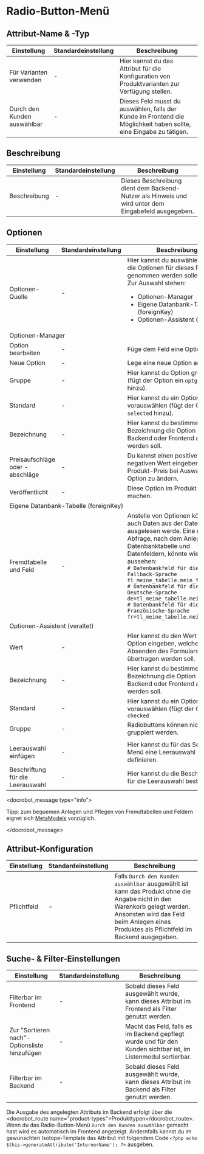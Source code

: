 # Radio-Button-Menü

## Attribut-Name & -Typ

<table>
    <thead>
        <tr>
            <th>Einstellung</th>
            <th>Standardeinstellung</th>
            <th>Beschreibung</th>
        </tr>
    </thead>
    <tbody>
    	<tr>
            <td>Für Varianten verwenden</td>
            <td>-</td>
            <td>Hier kannst du das Attribut für die Konfiguration von Produktvarianten zur Verfügung stellen.</td>
        </tr>
        <tr>
            <td>Durch den Kunden auswählbar</td>
            <td>-</td>
            <td>Dieses Feld musst du auswählen, falls der Kunde im Frontend die Möglichkeit haben sollte, eine Eingabe zu tätigen.</td>
        </tr>       
    </tbody>
</table>


## Beschreibung

<table>
    <thead>
        <tr>
            <th>Einstellung</th>
            <th>Standardeinstellung</th>
            <th>Beschreibung</th>
        </tr>
    </thead>
    <tbody>
        <tr>
            <td>Beschreibung</td>
            <td>-</td>
            <td>Dieses Beschreibung dient dem Backend-Nutzer als Hinweis und wird unter dem Eingabefeld ausgegeben.</td>
        </tr>       
    </tbody>
</table>


## Optionen

<table>
    <thead>
        <tr>
            <th>Einstellung</th>
            <th>Standardeinstellung</th>
            <th>Beschreibung</th>
        </tr>
    </thead>
    <tbody>
    	<tr>
        	<td>Optionen-Quelle</td>
        	<td>-</td>
        	<td>Hier kannst du auswählen, woher die Optionen für dieses Feld genommen werden sollen.<br>Zur Auswahl stehen:<br>
        	<ul>
        	<li>Optionen-Manager</li>
        	<li>Eigene Datanbank-Tabelle (foreignKey)</li>
        	<li>Optionen-Assistent (veraltet)</li>
        	</ul>
        	</td>
        </tr>
        <tr>
        	<td colspan="3">Optionen-Manager</td>
        </tr>
        <tr>
        	<td>Option bearbeiten</td>
        	<td>-</td>
        	<td>Füge dem Feld eine Option hinzu.</td>
        </tr>
        <tr>
        	<td>Neue Option</td>
        	<td>-</td>
        	<td>Lege eine neue Option an.</td>
        </tr>
        <tr>
            <td>Gruppe</td>
            <td>-</td>
            <td>Hier kannst du Option gruppieren (fügt der Option ein <code>optgroup</code> hinzu).</td>
        </tr>
        <tr>
            <td>Standard</td>
            <td>-</td>
            <td>Hier kannst du ein Option vorauswählen (fügt der Option ein <code>selected</code> hinzu).</td>
        </tr>
        <tr>
            <td>Bezeichnung</td>
            <td>-</td>
            <td>Hier kannst du bestimmen welche Bezeichnung die Option im Backend oder Frontend angezeigt werden soll.</td>
        </tr>
        <tr>
        	<td>Preisaufschläge oder -abschläge</td>
        	<td>-</td>
        	<td>Du kannst einen positiven oder negativen Wert eingeben, um den Produkt-Preis bei Auswahl dieser Option zu ändern.</td>
        </tr>
        <tr>
        	<td>Veröffentlicht</td>
        	<td>-</td>
        	<td>Diese Option im Produkt verfügbar machen.</td>
        </tr>
        <tr>
        	<td colspan="3">Eigene Datanbank-Tabelle (foreignKey)</td>
        </tr>
       <tr>
            <td>Fremdtabelle und Feld</td>
            <td>-</td>
            <td>Anstelle von Optionen können auch Daten aus der Datenbank ausgelesen werde. Eine mögliche Abfrage, nach dem Anlegen der Datenbanktabelle und Datenfeldern,  könnte wie folgt aussehen:<br><code># Datenbankfeld für die Fallback-Sprache<br>tl_meine_tabelle.mein_feld<br># Datenbankfeld für die Deutsche-Sprache<br>de=tl_meine_tabelle.mein_feld_de<br># Datenbankfeld für die Französische-Sprache<br>fr=tl_meine_tabelle.mein_feld_fr</code></td>
        </tr>
        <tr>
        	<td colspan="3">Optionen-Assistent (veraltet)</td>
        </tr>
        <tr>
            <td>Wert</td>
            <td>-</td>
            <td>Hier kannst du den Wert der Option eingeben, welcher beim Absenden des Formulars übertragen werden soll.</td>
        </tr>
        <tr>
            <td>Bezeichnung</td>
            <td>-</td>
            <td>Hier kannst du bestimmen welche Bezeichnung die Option im Backend oder Frontend angezeigt werden soll.</td>
        </tr>
        <tr>
            <td>Standard</td>
            <td>-</td>
            <td>Hier kannst du ein Option vorauswählen (fügt der Option ein <code>checked</code hinzu).</td>
        </tr>
        <tr>
            <td>Gruppe</td>
            <td>-</td>
            <td>Radiobuttons können nicht gruppiert werden.</td>
        </tr>
        <tr>
        <tr>
        	<td colspan="3"></td>
        </tr>
        <tr>
        	<td>Leerauswahl einfügen</td>
        	<td>-</td>
        	<td>Hier kannst du für das Select-Menü eine Leerauswahl definieren.</td>
        </tr>
        <tr>
        	<td>Beschriftung für die Leerauswahl</td>
        	<td>-</td>
        	<td>Hier kannst du die Beschriftung für die Leerauswahl bestimmen.</td>
        </tr>
     </tbody>
</table>

<docrobot_message type="info"><p>Tipp: zum bequemen Anlegen und Pflegen von Fremdtabellen und Feldern eignet sich <a href="https://now.metamodel.me/" target="_blank">MetaModels</a> vorzüglich.</p></docrobot_message>

## Attribut-Konfiguration

<table>
    <thead>
        <tr>
            <th>Einstellung</th>
            <th>Standardeinstellung</th>
            <th>Beschreibung</th>
        </tr>
    </thead>
    <tbody>
        <tr>
            <td>Pflichtfeld</td>
            <td>-</td>
            <td>Falls <code>Durch den Kunden auswählbar</code> ausgewählt ist kann das Produkt ohne die Angabe nicht in den Warenkorb gelegt werden. Ansonsten wird das Feld beim Anlegen eines Produktes als Pflichtfeld im Backend ausgegeben.</td>
        </tr>
     </tbody>
</table>



## Suche- & Filter-Einstellungen

<table>
    <thead>
        <tr>
            <th>Einstellung</th>
            <th>Standardeinstellung</th>
            <th>Beschreibung</th>
        </tr>
    </thead>
    <tbody>
    	<tr>
            <td>Filterbar im Frontend</td>
            <td>-</td>
            <td>Sobald dieses Feld ausgewählt wurde, kann dieses Attribut im Frontend als Filter genutzt werden.</td>
        </tr>
        <tr>
            <td>Zur "Sortieren nach"-Optionsliste hinzufügen</td>
            <td>-</td>
            <td>Macht das Feld, falls es im Backend gepflegt wurde und für den Kunden sichtbar ist, im Listenmodul sortierbar.</td>
        </tr>
        <tr>
            <td>Filterbar im Backend</td>
            <td>-</td>
            <td>Sobald dieses Feld ausgewählt wurde, kann dieses Attribut im Backend als Filter genutzt werden.</td>
        </tr>
    </tbody>
</table>

Die Ausgabe des angelegten Attributs im Backend erfolgt über die <docrobot_route name="product-types">Produkttypen</docrobot_route>. Wenn du das Radio-Button-Menü `Durch den Kunden auswählbar` gemacht hast wird es automatisch im Frontend angezeigt. Andernfalls kannst du im gewünschten Isotope-Template das Attribut mit folgendem Code `<?php echo $this->generateAttribute('InternerName'); ?>` ausgeben.


[1]: https://now.metamodel.me/
